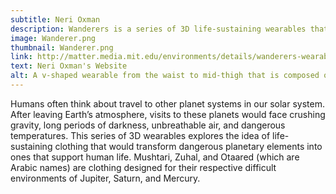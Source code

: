 ```yaml
---
subtitle: Neri Oxman
description: Wanderers is a series of 3D life-sustaining wearables that explore the idea of how dangerous planetary elements can be transformed to sustain human life.
image: Wanderer.png
thumbnail: Wanderer.png
link: http://matter.media.mit.edu/environments/details/wanderers-wearables-for-interplanetary-pilgrims
text: Neri Oxman's Website
alt: A v-shaped wearable from the waist to mid-thigh that is composed of variously sized contorted tubular plastic. The plastic is blue, dark green, red, and dark orange.
---
```

Humans often think about travel to other planet systems in our solar system. After leaving Earth’s atmosphere, visits to these planets would face crushing gravity, long periods of darkness, unbreathable air, and dangerous temperatures. This series of 3D wearables explores the idea of life-sustaining clothing that would transform dangerous planetary elements into ones that support human life. Mushtari, Zuhal, and Otaared (which are Arabic names) are clothing designed for their respective difficult environments of Jupiter, Saturn, and Mercury.
